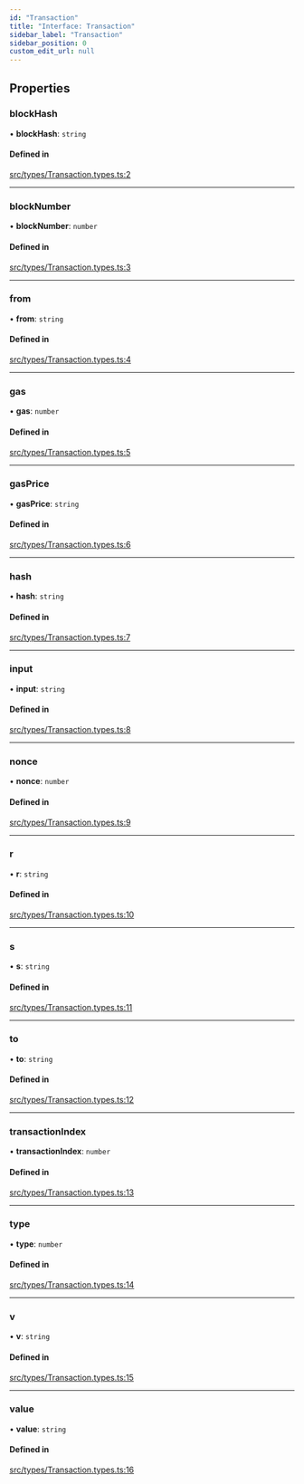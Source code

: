 ```yaml
---
id: "Transaction"
title: "Interface: Transaction"
sidebar_label: "Transaction"
sidebar_position: 0
custom_edit_url: null
---
```


## Properties

### blockHash

• **blockHash**: `string`

#### Defined in

[src/types/Transaction.types.ts:2](https://github.com/Earnifi/essential-eth/blob/af2c074/src/types/Transaction.types.ts#L2)

___

### blockNumber

• **blockNumber**: `number`

#### Defined in

[src/types/Transaction.types.ts:3](https://github.com/Earnifi/essential-eth/blob/af2c074/src/types/Transaction.types.ts#L3)

___

### from

• **from**: `string`

#### Defined in

[src/types/Transaction.types.ts:4](https://github.com/Earnifi/essential-eth/blob/af2c074/src/types/Transaction.types.ts#L4)

___

### gas

• **gas**: `number`

#### Defined in

[src/types/Transaction.types.ts:5](https://github.com/Earnifi/essential-eth/blob/af2c074/src/types/Transaction.types.ts#L5)

___

### gasPrice

• **gasPrice**: `string`

#### Defined in

[src/types/Transaction.types.ts:6](https://github.com/Earnifi/essential-eth/blob/af2c074/src/types/Transaction.types.ts#L6)

___

### hash

• **hash**: `string`

#### Defined in

[src/types/Transaction.types.ts:7](https://github.com/Earnifi/essential-eth/blob/af2c074/src/types/Transaction.types.ts#L7)

___

### input

• **input**: `string`

#### Defined in

[src/types/Transaction.types.ts:8](https://github.com/Earnifi/essential-eth/blob/af2c074/src/types/Transaction.types.ts#L8)

___

### nonce

• **nonce**: `number`

#### Defined in

[src/types/Transaction.types.ts:9](https://github.com/Earnifi/essential-eth/blob/af2c074/src/types/Transaction.types.ts#L9)

___

### r

• **r**: `string`

#### Defined in

[src/types/Transaction.types.ts:10](https://github.com/Earnifi/essential-eth/blob/af2c074/src/types/Transaction.types.ts#L10)

___

### s

• **s**: `string`

#### Defined in

[src/types/Transaction.types.ts:11](https://github.com/Earnifi/essential-eth/blob/af2c074/src/types/Transaction.types.ts#L11)

___

### to

• **to**: `string`

#### Defined in

[src/types/Transaction.types.ts:12](https://github.com/Earnifi/essential-eth/blob/af2c074/src/types/Transaction.types.ts#L12)

___

### transactionIndex

• **transactionIndex**: `number`

#### Defined in

[src/types/Transaction.types.ts:13](https://github.com/Earnifi/essential-eth/blob/af2c074/src/types/Transaction.types.ts#L13)

___

### type

• **type**: `number`

#### Defined in

[src/types/Transaction.types.ts:14](https://github.com/Earnifi/essential-eth/blob/af2c074/src/types/Transaction.types.ts#L14)

___

### v

• **v**: `string`

#### Defined in

[src/types/Transaction.types.ts:15](https://github.com/Earnifi/essential-eth/blob/af2c074/src/types/Transaction.types.ts#L15)

___

### value

• **value**: `string`

#### Defined in

[src/types/Transaction.types.ts:16](https://github.com/Earnifi/essential-eth/blob/af2c074/src/types/Transaction.types.ts#L16)
